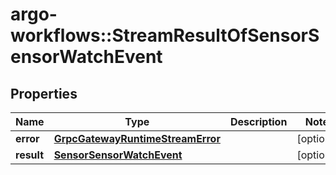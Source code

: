 # argo-workflows::StreamResultOfSensorSensorWatchEvent

## Properties
Name | Type | Description | Notes
------------ | ------------- | ------------- | -------------
**error** | [**GrpcGatewayRuntimeStreamError**](GrpcGatewayRuntimeStreamError.md) |  | [optional] 
**result** | [**SensorSensorWatchEvent**](SensorSensorWatchEvent.md) |  | [optional] 


